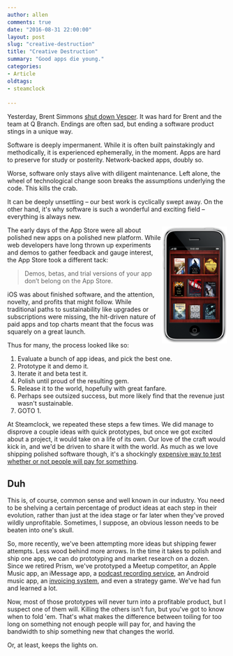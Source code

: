 ```yaml
---
author: allen
comments: true
date: "2016-08-31 22:00:00"
layout: post
slug: "creative-destruction"
title: "Creative Destruction"
summary: "Good apps die young."
categories:
- Article
oldtags:
- steamclock

---
```


Yesterday, Brent Simmons [shut down Vesper](http://inessential.com/2016/08/30/vesper_sync_shutdown_tonight_open_sourc). It was hard for Brent and the team at Q Branch. Endings are often sad, but ending a software product stings in a unique way.

Software is deeply impermanent. While it is often built painstakingly and methodically, it is experienced ephemerally, in the moment. Apps are hard to preserve for study or posterity. Network-backed apps, doubly so.

Worse, software only stays alive with diligent maintenance. Left alone, the wheel of technological change soon breaks the assumptions underlying the code. This kills the crab.

It can be deeply unsettling &ndash; our best work is cyclically swept away. On the other hand, it's why software is such a wonderful and exciting field &ndash; everything is always new.

<a href='http://taptaptap.com/blog/how-to-prevent-the-app-store-from-becoming-the-crap-store/'><img src='/images/2016/classics-iphone.png' style='float: right; width: 150px'></a>

The early days of the App Store were all about polished new apps on a polished new platform. While web developers have long thrown up experiments and demos to gather feedback and gauge interest, the App Store took a different tack: 

> Demos, betas, and trial versions of your app don’t belong on the App Store.

iOS was about finished software, and the attention, novelty, and profits that might follow. While traditional paths to sustainability like upgrades or subscriptions were missing, the hit-driven nature of paid apps and top charts meant that the focus was squarely on a great launch.

Thus for many, the process looked like so:

1. Evaluate a bunch of app ideas, and pick the best one.
2. Prototype it and demo it.
3. Iterate it and beta test it.
4. Polish until proud of the resulting gem.
5. Release it to the world, hopefully with great fanfare.
6. Perhaps see outsized success, but more likely find that the revenue just wasn't sustainable.
7. GOTO 1.

At Steamclock, we repeated these steps a few times. We did manage to disprove a couple ideas with quick prototypes, but once we got excited about a project, it would take on a life of its own. Our love of the craft would kick in, and we'd be driven to share it with the world. As much as we love shipping polished software though, it's a shockingly [expensive way to test whether or not people will pay for something](http://www.steamclock.com/blog/2014/10/goodbye-prism/).

## Duh

This is, of course, common sense and well known in our industry. You need to be shelving a certain percentage of product ideas at each step in their evolution, rather than just at the idea stage or far later when they've proved wildly unprofitable. Sometimes, I suppose, an obvious lesson needs to be beaten into one's skull.

So, more recently, we've been attempting more ideas but shipping fewer attempts. Less wood behind more arrows. In the time it takes to polish and ship one app, we can do prototyping and market research on a dozen. Since we retired Prism, we've prototyped a Meetup competitor, an Apple Music app, an iMessage app, a [podcast recording service](https://www.allenpike.com/2014/podcast-recording/), an Android music app, an [invoicing system](https://twitter.com/apike/status/702195969576730624), and even a strategy game. We've had fun and learned a lot.

Now, most of those prototypes will never turn into a profitable product, but I suspect one of them will. Killing the others isn't fun, but you've got to know when to fold 'em. That's what makes the difference between toiling for too long on something not enough people will pay for, and having the bandwidth to ship something new that changes the world.

Or, at least, keeps the lights on.